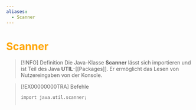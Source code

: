 ```yaml
---
aliases:
  - Scanner
---
```

# <font color = "orange">Scanner</font>
>[!INFO] Definition
>Die Java-Klasse **Scanner** lässt sich importieren und ist Teil des Java **UTIL**-[[Packages]]. Er ermöglicht das Lesen von Nutzereingaben von der Konsole.

>[!EX00000000TRA] Befehle
>```
>import java.util.scanner;
>
>
>```

